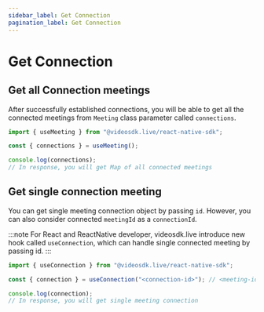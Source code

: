 ```yaml
---
sidebar_label: Get Connection
pagination_label: Get Connection
---
```


# Get Connection

## Get all Connection meetings

After successfully established connections, you will be able to get all the connected meetings from `Meeting` class parameter called `connections`.


```js
import { useMeeting } from "@videosdk.live/react-native-sdk";

const { connections } = useMeeting();

console.log(connections);
// In response, you will get Map of all connected meetings
```

## Get single connection meeting

You can get single meeting connection object by passing `id`.
However, you can also consider connected `meetingId` as a `connectionId`.

:::note
For React and ReactNative developer, videosdk.live introduce new hook called `useConnection`, which can handle single connected meeting by passing id.
:::

```js
import { useConnection } from "@videosdk.live/react-native-sdk";

const { connection } = useConnection("<connection-id>"); // <meeting-id> || <connection-id>

console.log(connection);
// In response, you will get single meeting connection
```